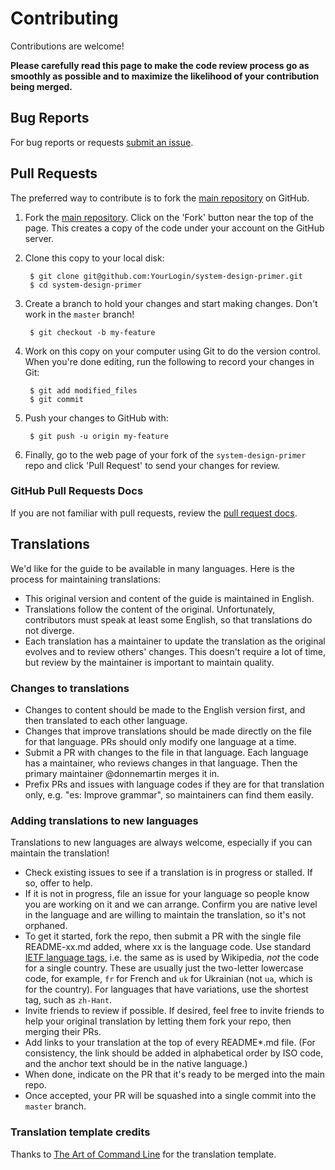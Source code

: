 Contributing
============

Contributions are welcome!

**Please carefully read this page to make the code review process go as smoothly as possible and to maximize the likelihood of your contribution being merged.**

## Bug Reports

For bug reports or requests [submit an issue](https://github.com/donnemartin/system-design-primer/issues).

## Pull Requests

The preferred way to contribute is to fork the
[main repository](https://github.com/donnemartin/system-design-primer) on GitHub.

1. Fork the [main repository](https://github.com/donnemartin/system-design-primer).  Click on the 'Fork' button near the top of the page.  This creates a copy of the code under your account on the GitHub server.

2. Clone this copy to your local disk:

        $ git clone git@github.com:YourLogin/system-design-primer.git
        $ cd system-design-primer

3. Create a branch to hold your changes and start making changes. Don't work in the `master` branch!

        $ git checkout -b my-feature

4. Work on this copy on your computer using Git to do the version control. When you're done editing, run the following to record your changes in Git:

        $ git add modified_files
        $ git commit

5. Push your changes to GitHub with:

        $ git push -u origin my-feature

6. Finally, go to the web page of your fork of the `system-design-primer` repo and click 'Pull Request' to send your changes for review.

### GitHub Pull Requests Docs

If you are not familiar with pull requests, review the [pull request docs](https://help.github.com/articles/using-pull-requests/).

## Translations

We'd like for the guide to be available in many languages. Here is the process for maintaining translations:

* This original version and content of the guide is maintained in English.
* Translations follow the content of the original. Unfortunately, contributors must speak at least some English, so that translations do not diverge.
* Each translation has a maintainer to update the translation as the original evolves and to review others' changes. This doesn't require a lot of time, but review by the maintainer is important to maintain quality.

### Changes to translations

* Changes to content should be made to the English version first, and then translated to each other language.
* Changes that improve translations should be made directly on the file for that language. PRs should only modify one language at a time.
* Submit a PR with changes to the file in that language. Each language has a maintainer, who reviews changes in that language. Then the primary maintainer @donnemartin merges it in.
* Prefix PRs and issues with language codes if they are for that translation only, e.g. "es: Improve grammar", so maintainers can find them easily.

### Adding translations to new languages

Translations to new languages are always welcome, especially if you can maintain the translation!

* Check existing issues to see if a translation is in progress or stalled. If so, offer to help.
* If it is not in progress, file an issue for your language so people know you are working on it and we can arrange. Confirm you are native level in the language and are willing to maintain the translation, so it's not orphaned.
* To get it started, fork the repo, then submit a PR with the single file README-xx.md added, where xx is the language code. Use standard [IETF language tags](https://www.w3.org/International/articles/language-tags/), i.e. the same as is used by Wikipedia, *not* the code for a single country. These are usually just the two-letter lowercase code, for example, `fr` for French and `uk` for Ukrainian (not `ua`, which is for the country). For languages that have variations, use the shortest tag, such as `zh-Hant`.
* Invite friends to review if possible. If desired, feel free to invite friends to help your original translation by letting them fork your repo, then merging their PRs.
* Add links to your translation at the top of every README*.md file. (For consistency, the link should be added in alphabetical order by ISO code, and the anchor text should be in the native language.)
* When done, indicate on the PR that it's ready to be merged into the main repo.
* Once accepted, your PR will be squashed into a single commit into the `master` branch.

### Translation template credits

Thanks to [The Art of Command Line](https://github.com/jlevy/the-art-of-command-line) for the translation template.
